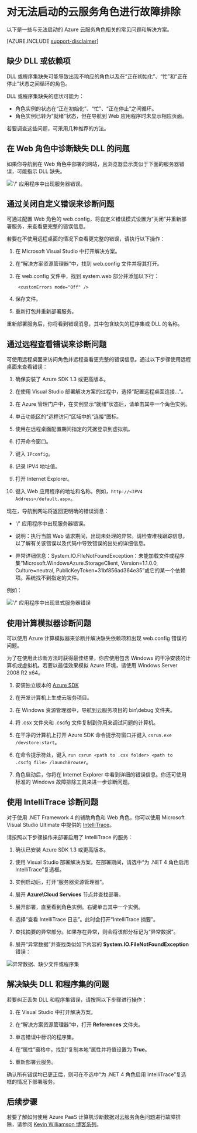 <properties
   pageTitle="对无法启动的角色进行故障排除 | Azure"
   description="以下是云服务角色无法启动的一些常见原因。此外还提供了这些问题的解决方案。"
   services="cloud-services"
   documentationCenter=""
   authors="simonxjx"
   manager="felixwu"
   editor=""
   tags="top-support-issue"/>
<tags
   ms.service="cloud-services"
   ms.devlang="na"
   ms.topic="article"
   ms.tgt_pltfrm="na"
   ms.workload="tbd"
   ms.date="11/14/2016"
   wacn.date="12/05/2016"
   ms.author="v-six" />

# 对无法启动的云服务角色进行故障排除

以下是一些与无法启动的 Azure 云服务角色相关的常见问题和解决方案。

[AZURE.INCLUDE [support-disclaimer](../../includes/support-disclaimer.md)]

## 缺少 DLL 或依赖项

DLL 或程序集缺失可能导致出现不响应的角色以及在“正在初始化”、“忙”和“正在停止”状态之间循环的角色。

DLL 或程序集缺失的症状可能为：

- 角色实例的状态在“正在初始化”、“忙”、“正在停止”之间循环。
- 角色实例已转为“就绪”状态，但在导航到 Web 应用程序时未显示相应页面。

若要调查这些问题，可采用几种推荐的方法。

## 在 Web 角色中诊断缺失 DLL 的问题

如果你导航到在 Web 角色中部署的网站，且浏览器显示类似于下面的服务器错误，可能指示 DLL 缺失。

!['/' 应用程序中出现服务器错误。](./media/cloud-services-troubleshoot-roles-that-fail-start/ic503388.png)

## 通过关闭自定义错误来诊断问题

可通过配置 Web 角色的 web.config，将自定义错误模式设置为“关闭”并重新部署服务，来查看更完整的错误信息。

若要在不使用远程桌面的情况下查看更完整的错误，请执行以下操作：

1. 在 Microsoft Visual Studio 中打开解决方案。

2. 在“解决方案资源管理器”中，找到 web.config 文件并将其打开。

3. 在 web.config 文件中，找到 system.web 部分并添加以下行：

		<customErrors mode="Off" />


4. 保存文件。

5. 重新打包并重新部署服务。

重新部署服务后，你将看到错误消息，其中包含缺失的程序集或 DLL 的名称。

## 通过远程查看错误来诊断问题

可使用远程桌面来访问角色并远程查看更完整的错误信息。通过以下步骤使用远程桌面来查看错误：

1. 确保安装了 Azure SDK 1.3 或更高版本。

2. 在使用 Visual Studio 部署解决方案的过程中，选择“配置远程桌面连接...”。

3. 在 Azure 管理门户中，在实例显示“就绪”状态后，请单击其中一个角色实例。

4. 单击功能区的“远程访问”区域中的“连接”图标。

5. 使用在远程桌面配置期间指定的凭据登录到虚拟机。

6. 打开命令窗口。

7. 键入 `IPconfig`。

8. 记录 IPV4 地址值。

9. 打开 Internet Explorer。

10. 键入 Web 应用程序的地址和名称。例如，`http://<IPV4 Address>/default.aspx`。

现在，导航到网站将返回更明确的错误消息：

* '/' 应用程序中出现服务器错误。

* 说明：执行当前 Web 请求期间，出现未处理的异常。请检查堆栈跟踪信息，以了解有关该错误以及代码中导致错误的出处的详细信息。

* 异常详细信息：System.IO.FIleNotFoundException：未能加载文件或程序集“Microsoft.WindowsAzure.StorageClient, Version=1.1.0.0, Culture=neutral, PublicKeyToken=31bf856ad364e35”或它的某一个依赖项。系统找不到指定的文件。

例如：

!['/' 应用程序中出现显式服务器错误](./media/cloud-services-troubleshoot-roles-that-fail-start/ic503389.png)

## 使用计算模拟器诊断问题

可以使用 Azure 计算模拟器来诊断并解决缺失依赖项和出现 web.config 错误的问题。

为了在使用此诊断方法时获得最佳结果，你应使用包含 Windows 的干净安装的计算机或虚拟机。若要以最佳效果模拟 Azure 环境，请使用 Windows Server 2008 R2 x64。

1. 安装独立版本的 [Azure SDK](/downloads)

2. 在开发计算机上生成云服务项目。

3. 在 Windows 资源管理器中，导航到云服务项目的 bin\\debug 文件夹。

4. 将 .csx 文件夹和 .cscfg 文件复制到你用来调试问题的计算机。

5. 在干净的计算机上打开 Azure SDK 命令提示符窗口并键入 `csrun.exe /devstore:start`。

6. 在命令提示符处，键入 `run csrun <path to .csx folder> <path to .cscfg file> /launchBrowser`。

7. 角色启动后，你将在 Internet Explorer 中看到详细的错误信息。你还可使用标准的 Windows 故障排除工具来进一步诊断问题。

## 使用 IntelliTrace 诊断问题

对于使用 .NET Framework 4 的辅助角色和 Web 角色，你可以使用 Microsoft Visual Studio Ultimate 中提供的 [IntelliTrace](https://msdn.microsoft.com/zh-cn/library/dd264915.aspx)。

请按照以下步骤操作来部署启用了 IntelliTrace 的服务：

1. 确认已安装 Azure SDK 1.3 或更高版本。

2. 使用 Visual Studio 部署解决方案。在部署期间，请选中“为 .NET 4 角色启用 IntelliTrace”复选框。

3. 实例启动后，打开“服务器资源管理器”。

4. 展开 **Azure\\Cloud Services** 节点并查找部署。

5. 展开部署，直至看到角色实例。右键单击其中一个实例。

6. 选择“查看 IntelliTrace 日志”。此时会打开“IntelliTrace 摘要”。

7. 查找摘要的异常部分。如果存在异常，则会将该部分标记为“异常数据”。

8. 展开“异常数据”并查找类似如下内容的 **System.IO.FileNotFoundException** 错误：

![异常数据、缺少文件或程序集](./media/cloud-services-troubleshoot-roles-that-fail-start/ic503390.png)

## 解决缺失 DLL 和程序集的问题

若要纠正丢失 DLL 和程序集错误，请按照以下步骤进行操作：

1. 在 Visual Studio 中打开解决方案。

2. 在“解决方案资源管理器”中，打开 **References** 文件夹。

3. 单击错误中标识的程序集。

4. 在“属性”窗格中，找到“复制本地”属性并将值设置为 **True**。

5. 重新部署云服务。

确认所有错误均已更正后，则可在不选中“为 .NET 4 角色启用 IntelliTrace”复选框的情况下部署服务。

## 后续步骤



若要了解如何使用 Azure PaaS 计算机诊断数据对云服务角色问题进行故障排除，请参阅 [Kevin Williamson 博客系列](http://blogs.msdn.com/b/kwill/archive/2013/08/09/windows-azure-paas-compute-diagnostics-data.aspx)。

<!---HONumber=Mooncake_0307_2016-->